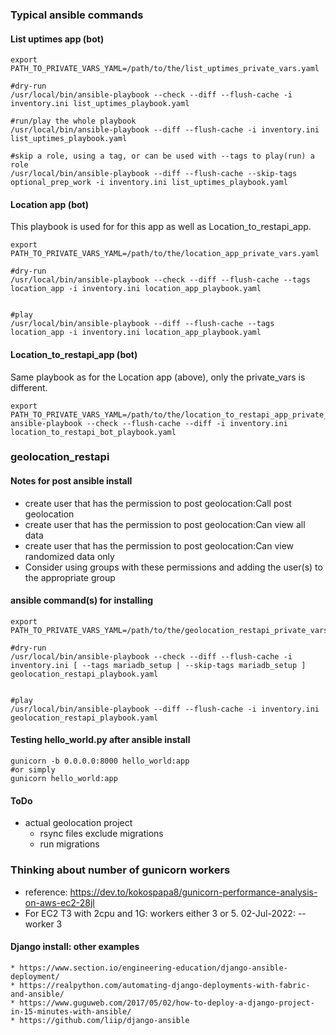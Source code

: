 ### Typical ansible commands

#### List uptimes app (bot)

```
export PATH_TO_PRIVATE_VARS_YAML=/path/to/the/list_uptimes_private_vars.yaml

#dry-run
/usr/local/bin/ansible-playbook --check --diff --flush-cache -i inventory.ini list_uptimes_playbook.yaml

#run/play the whole playbook
/usr/local/bin/ansible-playbook --diff --flush-cache -i inventory.ini list_uptimes_playbook.yaml

#skip a role, using a tag, or can be used with --tags to play(run) a role
/usr/local/bin/ansible-playbook --diff --flush-cache --skip-tags optional_prep_work -i inventory.ini list_uptimes_playbook.yaml
```

#### Location app (bot)
This playbook is used for for this app as well as Location_to_restapi_app.

```
export PATH_TO_PRIVATE_VARS_YAML=/path/to/the/location_app_private_vars.yaml

#dry-run
/usr/local/bin/ansible-playbook --check --diff --flush-cache --tags location_app -i inventory.ini location_app_playbook.yaml


#play
/usr/local/bin/ansible-playbook --diff --flush-cache --tags location_app -i inventory.ini location_app_playbook.yaml
```

#### Location_to_restapi_app (bot)
Same playbook as for the Location app (above), only the private_vars is different.

```
export PATH_TO_PRIVATE_VARS_YAML=/path/to/the/location_to_restapi_app_private_vars.yaml
ansible-playbook --check --flush-cache --diff -i inventory.ini location_to_restapi_bot_playbook.yaml

```

### geolocation_restapi
#### Notes for post ansible install
* create user that has the permission to post geolocation:Call post geolocation
* create user that has the permission to post geolocation:Can view all data
* create user that has the permission to post geolocation:Can view randomized data only
* Consider using groups with these permissions and adding the user(s) to the appropriate group

#### ansible command(s) for installing

```
export PATH_TO_PRIVATE_VARS_YAML=/path/to/the/geolocation_restapi_private_vars.yaml

#dry-run
/usr/local/bin/ansible-playbook --check --diff --flush-cache -i inventory.ini [ --tags mariadb_setup | --skip-tags mariadb_setup ] geolocation_restapi_playbook.yaml


#play
/usr/local/bin/ansible-playbook --diff --flush-cache -i inventory.ini geolocation_restapi_playbook.yaml

```

#### Testing hello_world.py after ansible install
```
gunicorn -b 0.0.0.0:8000 hello_world:app
#or simply
gunicorn hello_world:app
```

#### ToDo
* actual geolocation project
    * rsync files exclude migrations
    * run migrations

### Thinking about number of gunicorn workers
* reference: https://dev.to/kokospapa8/gunicorn-performance-analysis-on-aws-ec2-28jl
* For EC2 T3 with 2cpu and 1G: workers either 3 or 5.  02-Jul-2022: --worker 3

#### Django install: other examples
    * https://www.section.io/engineering-education/django-ansible-deployment/
    * https://realpython.com/automating-django-deployments-with-fabric-and-ansible/
    * https://www.guguweb.com/2017/05/02/how-to-deploy-a-django-project-in-15-minutes-with-ansible/
    * https://github.com/liip/django-ansible

<!---
# vim: ai et ts=4 sw=4 sts=4 nu
-->
